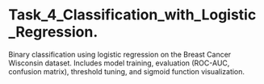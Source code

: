 # Task_4_Classification_with_Logistic_Regression.
Binary classification using logistic regression on the Breast Cancer Wisconsin dataset. Includes model training, evaluation (ROC-AUC, confusion matrix), threshold tuning, and sigmoid function visualization.

